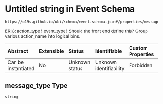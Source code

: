# Untitled string in Event Schema

```txt
https://o19s.github.io/ubi/schema/event.schema.json#/properties/message_type
```

ERIC: action\_type?  event\_type?  Should the front end define this?  Group various action\_name into logical bins.

| Abstract            | Extensible | Status         | Identifiable            | Custom Properties | Additional Properties | Access Restrictions | Defined In                                                                |
| :------------------ | :--------- | :------------- | :---------------------- | :---------------- | :-------------------- | :------------------ | :------------------------------------------------------------------------ |
| Can be instantiated | No         | Unknown status | Unknown identifiability | Forbidden         | Allowed               | none                | [event.schema.json\*](../../out/event.schema.json "open original schema") |

## message\_type Type

`string`
